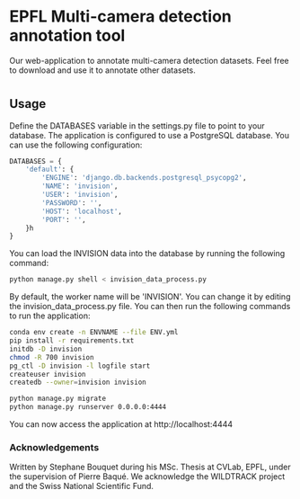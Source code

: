 

# EPFL Multi-camera detection annotation tool
Our web-application to annotate multi-camera detection datasets. Feel free to download and use it to annotate other datasets.

#

## Usage
Define the DATABASES variable in the settings.py file to point to your database. The application is configured to use a PostgreSQL database. You can use the following configuration:
```python
DATABASES = {
    'default': {
        'ENGINE': 'django.db.backends.postgresql_psycopg2',
        'NAME': 'invision',
        'USER': 'invision',
        'PASSWORD': '',
        'HOST': 'localhost',
        'PORT': '',
    }h
}
```
You can load the INVISION data into the database by running the following command:
```bash
python manage.py shell < invision_data_process.py
```
By default, the worker name will be 'INVISION'. You can change it by editing the invision_data_process.py file.
You can then run the following commands to run the application:
```bash
conda env create -n ENVNAME --file ENV.yml
pip install -r requirements.txt
initdb -D invision   
chmod -R 700 invision
pg_ctl -D invision -l logfile start
createuser invision
createdb --owner=invision invision

python manage.py migrate
python manage.py runserver 0.0.0.0:4444
```
You can now access the application at http://localhost:4444



### Acknowledgements
Written by Stephane Bouquet during his MSc. Thesis at CVLab, EPFL, under the supervision of Pierre Baqué.
We acknowledge the WILDTRACK project and the Swiss National Scientific Fund.
